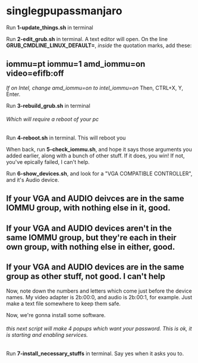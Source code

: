 # singlegpupassmanjaro

Run **1-update_things.sh** in terminal

Run **2-edit_grub.sh** in terminal. A text editor will open.
On the line **GRUB_CMDLINE_LINUX_DEFAULT=**, *inside* the quotation marks, add these:
## iommu=pt iommu=1 amd_iommu=on video=efifb:off
*If on Intel, change amd_iommu=on to intel_iommu=on*
Then, CTRL+X, Y, Enter.

Run **3-rebuild_grub.sh** in terminal
###### Which will require a reboot of your pc


Run **4-reboot.sh** in terminal. This will reboot you

When back, run **5-check_iommu.sh**, and hope it says those arguments you added earlier, along with a bunch of other stuff. If it does, you win! If not, you've epically failed, I can't help.

Run **6-show_devices.sh**, and look for a "VGA COMPATIBLE CONTROLLER", and it's Audio device. 
## If your VGA and AUDIO deivces are in the same IOMMU group, with nothing else in it, good.
## If your VGA and AUDIO devices aren't in the same IOMMU group, but they're each in their own group, with nothing else in either, good.
## If your VGA and AUDIO devices are in the same group as other stuff, not good. I can't help

Now, note down the numbers and letters which come just before the device names. 
My video adapter is 2b:00:0, and audio is 2b:00:1, for example.
Just make a text file somewhere to keep them safe.

Now, we're gonna install some software.
###### this next script will make 4 popups which want your password. This is ok, it is starting and enabling services.
Run **7-install_necessary_stuffs** in terminal. Say yes when it asks you to.
